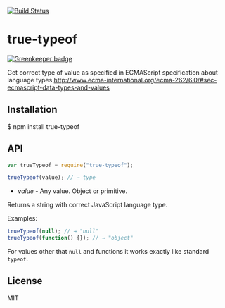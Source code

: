 [![Build Status](https://travis-ci.org/kownacki/true-typeof.svg?branch=master)](https://travis-ci.org/kownacki/true-typeof)

# true-typeof

[![Greenkeeper badge](https://badges.greenkeeper.io/kownacki/true-typeof.svg)](https://greenkeeper.io/)

Get correct type of value as specified in ECMAScript specification about language types http://www.ecma-international.org/ecma-262/6.0/#sec-ecmascript-data-types-and-values

## Installation

$ npm install true-typeof

## API

```javascript
var trueTypeof = require("true-typeof");
```

```javascript
trueTypeof(value); // → type
```

+ *value* - Any value. Object or primitive.

Returns a string with correct JavaScript language type.

Examples:

```javascript
trueTypeof(null); // → "null"
trueTypeof(function() {}); // → "object"
```

For values other that `null` and functions it works exactly like standard `typeof`.

## License

MIT
